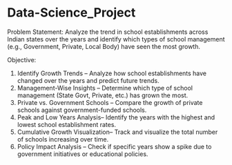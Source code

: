 # Data-Science_Project

Problem Statement:
Analyze the trend in school establishments across Indian states over the years and identify which types of school management (e.g., Government, Private, Local Body) have seen the most growth.

Objective:
1. Identify Growth Trends – Analyze how school establishments have changed over the years and predict future trends.  
2. Management-Wise Insights – Determine which type of school management (State Govt, Private, etc.) has grown the most.  
3. Private vs. Government Schools – Compare the growth of private schools against government-funded schools.  
4. Peak and Low Years Analysis– Identify the years with the highest and lowest school establishment rates.  
5. Cumulative Growth Visualization– Track and visualize the total number of schools increasing over time.  
6. Policy Impact Analysis – Check if specific years show a spike due to government initiatives or educational policies.  
